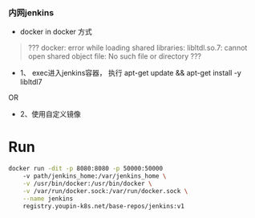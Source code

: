 ### 内网jenkins

- docker in docker 方式

> ??? docker: error while loading shared libraries: libltdl.so.7: cannot open shared object file: No such file or directory ???

- 1、 exec进入jenkins容器， 执行 apt-get update && apt-get install -y libltdl7

OR

- 2、使用自定义镜像

# Run

```bash
docker run -dit -p 8080:8080 -p 50000:50000
    -v path/jenkins_home:/var/jenkins_home \
    -v /usr/bin/docker:/usr/bin/docker \
    -v /var/run/docker.sock:/var/run/docker.sock \
    --name jenkins
    registry.youpin-k8s.net/base-repos/jenkins:v1
```
